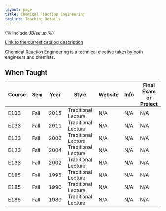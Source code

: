 ```yaml
---
layout: page
title: Chemical Reaction Engineering
tagline: Teaching Details
---
```

{% include JB/setup %}

[Link to the current catalog description](https://www.hmc.edu/engineering/curriculum/courses/engineering-course-descriptions/#133)

Chemical Reaction Engineering is a technical elective taken by both engineers and
chemists.

## When Taught
<style>
th, td {
    padding:  0px 10px;
}
</style>

| Course | Sem | Year | Style | Website | Info | Final Exam or Project |
| ------ | --- | ---- | ----- | ------- | ---- | --------------------- |
| E133 | Fall | 2015 | Traditional Lecture | N/A | N/A | N/A |
| E133 | Fall | 2011 | Traditional Lecture | N/A | N/A | N/A |
| E133 | Fall | 2006 | Traditional Lecture | N/A | N/A | N/A |
| E133 | Fall | 2004 | Traditional Lecture | N/A | N/A | N/A |
| E133 | Fall | 2002 | Traditional Lecture | N/A | N/A | N/A |
| E185 | Fall | 1995 | Traditional Lecture | N/A | N/A | N/A |
| E185 | Fall | 1990 | Traditional Lecture | N/A | N/A | N/A |
| E185 | Fall | 1989 | Traditional Lecture | N/A | N/A | N/A |
